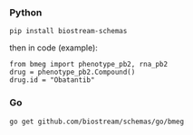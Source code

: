 ### Python

`pip install biostream-schemas`

then in code (example):

```
from bmeg import phenotype_pb2, rna_pb2
drug = phenotype_pb2.Compound()
drug.id = "Obatantib"
```

### Go

`go get github.com/biostream/schemas/go/bmeg`
